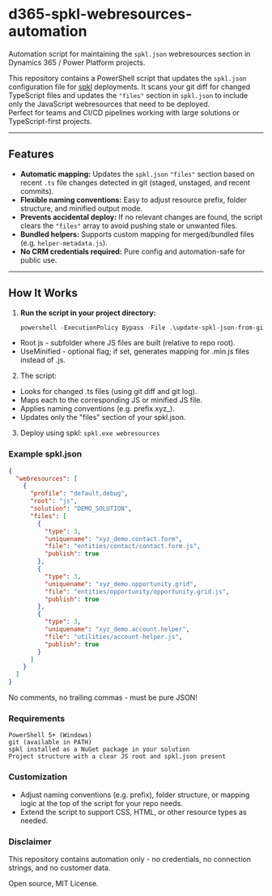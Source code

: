 # d365-spkl-webresources-automation

Automation script for maintaining the `spkl.json` webresources section in Dynamics 365 / Power Platform projects.

This repository contains a PowerShell script that updates the `spkl.json` configuration file for [spkl](https://github.com/scottdurow/spkl) deployments. It scans your git diff for changed TypeScript files and updates the `"files"` section in `spkl.json` to include only the JavaScript webresources that need to be deployed.  
Perfect for teams and CI/CD pipelines working with large solutions or TypeScript-first projects.

---

## Features

- **Automatic mapping:** Updates the `spkl.json` `"files"` section based on recent `.ts` file changes detected in git (staged, unstaged, and recent commits).
- **Flexible naming conventions:** Easy to adjust resource prefix, folder structure, and minified output mode.
- **Prevents accidental deploy:** If no relevant changes are found, the script clears the `"files"` array to avoid pushing stale or unwanted files.
- **Bundled helpers:** Supports custom mapping for merged/bundled files (e.g. `helper-metadata.js`).
- **No CRM credentials required:** Pure config and automation-safe for public use.

---

## How It Works

1. **Run the script in your project directory:**
   ```powershell
   powershell -ExecutionPolicy Bypass -File .\update-spkl-json-from-git.ps1 -Root js [-UseMinified]
    ```
  - Root js - subfolder where JS files are built (relative to repo root).
  - UseMinified - optional flag; if set, generates mapping for .min.js files instead of .js.

2. The script:
  - Looks for changed .ts files (using git diff and git log).
  - Maps each to the corresponding JS or minified JS file.
  - Applies naming conventions (e.g. prefix xyz_).
  - Updates only the "files" section of your spkl.json.

3. Deploy using spkl:
   ```spkl.exe webresources```

### Example spkl.json
```json
{
  "webresources": [
    {
      "profile": "default,debug",
      "root": "js",
      "solution": "DEMO_SOLUTION",
      "files": [
        {
          "type": 3,
          "uniquename": "xyz_demo.contact.form",
          "file": "entities/contact/contact.form.js",
          "publish": true
        },
        {
          "type": 3,
          "uniquename": "xyz_demo.opportunity.grid",
          "file": "entities/opportunity/opportunity.grid.js",
          "publish": true
        },
        {
          "type": 3,
          "uniquename": "xyz_demo.account.helper",
          "file": "utilities/account-helper.js",
          "publish": true
        }
      ]
    }
  ]
}
```
No comments, no trailing commas - must be pure JSON!

### Requirements

```
PowerShell 5+ (Windows)
git (available in PATH)
spkl installed as a NuGet package in your solution
Project structure with a clear JS root and spkl.json present
```

### Customization

  - Adjust naming conventions (e.g. prefix), folder structure, or mapping logic at the top of the script for your repo needs.
  - Extend the script to support CSS, HTML, or other resource types as needed.

### Disclaimer

This repository contains automation only - no credentials, no connection strings, and no customer data.

Open source, MIT License.
